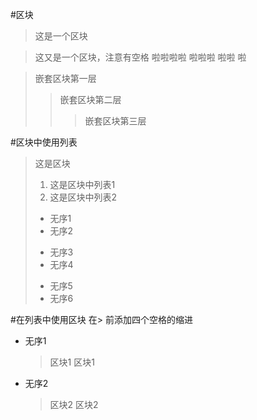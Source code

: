 #区块

> 这是一个区块

> 这又是一个区块，注意有空格
> 啦啦啦啦
> 啦啦啦
> 啦啦
> 啦

> 嵌套区块第一层
> > 嵌套区块第二层
> > > 嵌套区块第三层

#区块中使用列表

> 这是区块
> 1. 这是区块中列表1
> 2. 这是区块中列表2
> * 无序1
> * 无序2
> - 无序3
> - 无序4
> + 无序5
> + 无序6

#在列表中使用区块
在> 前添加四个空格的缩进
* 无序1
    > 区块1
    > 区块1
* 无序2
    > 区块2
    > 区块2



